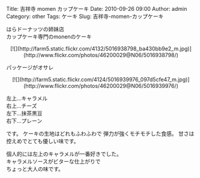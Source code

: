 Title: 吉祥寺 momen カップケーキ
Date: 2010-09-26 09:00
Author: admin
Category: other
Tags: ケーキ
Slug: 吉祥寺-momen-カップケーキ

はらドーナッツの姉妹店  
カップケーキ専門のmonenのケーキ

<p>
<center>
[![](http://farm5.static.flickr.com/4132/5016938798_ba430bb9e2_m.jpg)](http://www.flickr.com/photos/46200029@N06/5016938798/)

</center>
  
パッケージがオサレ

</p>
<p>
<center>
[![](http://farm5.static.flickr.com/4124/5016939976_097d5cfe47_m.jpg)](http://www.flickr.com/photos/46200029@N06/5016939976/)

</center>
  
左上…キャラメル  
右上…チーズ  
左下…抹茶黒豆  
右下…プレーン

</p>
です。  
ケーキの生地はどれもふわふわで  
弾力が強くモチモチした食感。  
甘さは控えめでとても優しい味です。

個人的には左上のキャラメルが一番好きでした。  
キャラメルソースがビターな仕上がりで  
ちょっと大人の味です。  

